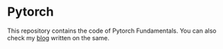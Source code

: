 # Pytorch
This repository contains the code of Pytorch Fundamentals.
You can also check my [blog](https://medium.com/developer-student-clubs-tiet/my-lightening-experience-with-pytorch-c8382b2da2ed) written on the same.
